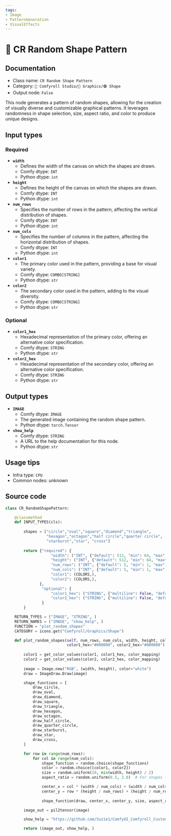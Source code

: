 ```yaml
---
tags:
- Image
- PatternGeneration
- VisualEffects
---
```


# 🔵 CR Random Shape Pattern
## Documentation
- Class name: `CR Random Shape Pattern`
- Category: `🧩 Comfyroll Studio/👾 Graphics/🟣 Shape`
- Output node: `False`

This node generates a pattern of random shapes, allowing for the creation of visually diverse and customizable graphical patterns. It leverages randomness in shape selection, size, aspect ratio, and color to produce unique designs.
## Input types
### Required
- **`width`**
    - Defines the width of the canvas on which the shapes are drawn.
    - Comfy dtype: `INT`
    - Python dtype: `int`
- **`height`**
    - Defines the height of the canvas on which the shapes are drawn.
    - Comfy dtype: `INT`
    - Python dtype: `int`
- **`num_rows`**
    - Specifies the number of rows in the pattern, affecting the vertical distribution of shapes.
    - Comfy dtype: `INT`
    - Python dtype: `int`
- **`num_cols`**
    - Specifies the number of columns in the pattern, affecting the horizontal distribution of shapes.
    - Comfy dtype: `INT`
    - Python dtype: `int`
- **`color1`**
    - The primary color used in the pattern, providing a base for visual variety.
    - Comfy dtype: `COMBO[STRING]`
    - Python dtype: `str`
- **`color2`**
    - The secondary color used in the pattern, adding to the visual diversity.
    - Comfy dtype: `COMBO[STRING]`
    - Python dtype: `str`
### Optional
- **`color1_hex`**
    - Hexadecimal representation of the primary color, offering an alternative color specification.
    - Comfy dtype: `STRING`
    - Python dtype: `str`
- **`color2_hex`**
    - Hexadecimal representation of the secondary color, offering an alternative color specification.
    - Comfy dtype: `STRING`
    - Python dtype: `str`
## Output types
- **`IMAGE`**
    - Comfy dtype: `IMAGE`
    - The generated image containing the random shape pattern.
    - Python dtype: `torch.Tensor`
- **`show_help`**
    - Comfy dtype: `STRING`
    - A URL to the help documentation for this node.
    - Python dtype: `str`
## Usage tips
- Infra type: `CPU`
- Common nodes: unknown


## Source code
```python
class CR_RandomShapePattern:

    @classmethod
    def INPUT_TYPES(cls):
                
        shapes = ["circle","oval","square","diamond","triangle",
                  "hexagon","octagon","half circle","quarter circle",
                  "starburst","star", "cross"]
        
        return {"required": {
                    "width": ("INT", {"default": 512, "min": 64, "max": 4096}),
                    "height": ("INT", {"default": 512, "min": 64, "max": 4096}),  
                    "num_rows": ("INT", {"default": 5, "min": 1, "max": 128}),
                    "num_cols": ("INT", {"default": 5, "min": 1, "max": 128}),                    
                    "color1": (COLORS,), 
                    "color2": (COLORS,),
               },
                "optional": {
                    "color1_hex": ("STRING", {"multiline": False, "default": "#000000"}),
                    "color2_hex": ("STRING", {"multiline": False, "default": "#000000"}),
                }
        }

    RETURN_TYPES = ("IMAGE", "STRING", )
    RETURN_NAMES = ("IMAGE", "show_help", )
    FUNCTION = "plot_random_shapes"
    CATEGORY = icons.get("Comfyroll/Graphics/Shape")

    def plot_random_shapes(self, num_rows, num_cols, width, height, color1, color2,
                           color1_hex="#000000", color2_hex="#000000"):
                           
        color1 = get_color_values(color1, color1_hex, color_mapping) 
        color2 = get_color_values(color2, color2_hex, color_mapping) 
                           
        image = Image.new("RGB", (width, height), color="white")
        draw = ImageDraw.Draw(image)

        shape_functions = [
            draw_circle,
            draw_oval,
            draw_diamond,
            draw_square,
            draw_triangle,
            draw_hexagon,
            draw_octagon,
            draw_half_circle,
            draw_quarter_circle,
            draw_starburst,
            draw_star,
            draw_cross,
        ]

        for row in range(num_rows):
            for col in range(num_cols):
                shape_function = random.choice(shape_functions)
                color = random.choice([color1, color2])
                size = random.uniform(20, min(width, height) / 2)
                aspect_ratio = random.uniform(0.5, 2.0)  # For shapes that use aspect ratio

                center_x = col * (width / num_cols) + (width / num_cols) / 2
                center_y = row * (height / num_rows) + (height / num_rows) / 2
                
                shape_function(draw, center_x, center_y, size, aspect_ratio, color)

        image_out = pil2tensor(image)

        show_help = "https://github.com/Suzie1/ComfyUI_Comfyroll_CustomNodes/wiki/Pattern-Nodes-2#cr-random-shape-pattern"

        return (image_out, show_help, )  

```

